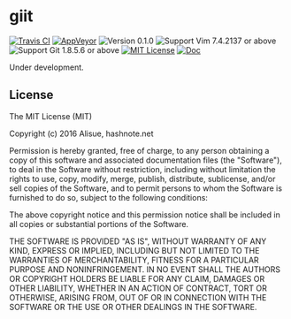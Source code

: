 giit
==============================================================================
[![Travis CI](https://img.shields.io/travis/lambdalisue/vim-giit/master.svg?style=flat-square&label=Travis%20CI)](https://travis-ci.org/lambdalisue/vim-giit) [![AppVeyor](https://img.shields.io/appveyor/ci/lambdalisue/vim-giit/master.svg?style=flat-square&label=AppVeyor)](https://ci.appveyor.com/project/lambdalisue/vim-giit/branch/master) ![Version 0.1.0](https://img.shields.io/badge/version-0.1.0-yellow.svg?style=flat-square) ![Support Vim 7.4.2137 or above](https://img.shields.io/badge/support-Vim%207.4.2137%20or%20above-yellowgreen.svg?style=flat-square) ![Support Git 1.8.5.6 or above](https://img.shields.io/badge/support-Git%201.8.5.6%20or%20above-green.svg?style=flat-square) [![MIT License](https://img.shields.io/badge/license-MIT-blue.svg?style=flat-square)](LICENSE) [![Doc](https://img.shields.io/badge/doc-%3Ah%20giit-orange.svg?style=flat-square)](doc/giit.txt)

Under development.


License
-------------------------------------------------------------------------------
The MIT License (MIT)

Copyright (c) 2016 Alisue, hashnote.net

Permission is hereby granted, free of charge, to any person obtaining a copy
of this software and associated documentation files (the "Software"), to deal
in the Software without restriction, including without limitation the rights
to use, copy, modify, merge, publish, distribute, sublicense, and/or sell
copies of the Software, and to permit persons to whom the Software is
furnished to do so, subject to the following conditions:

The above copyright notice and this permission notice shall be included in
all copies or substantial portions of the Software.

THE SOFTWARE IS PROVIDED "AS IS", WITHOUT WARRANTY OF ANY KIND, EXPRESS OR
IMPLIED, INCLUDING BUT NOT LIMITED TO THE WARRANTIES OF MERCHANTABILITY,
FITNESS FOR A PARTICULAR PURPOSE AND NONINFRINGEMENT. IN NO EVENT SHALL THE
AUTHORS OR COPYRIGHT HOLDERS BE LIABLE FOR ANY CLAIM, DAMAGES OR OTHER
LIABILITY, WHETHER IN AN ACTION OF CONTRACT, TORT OR OTHERWISE, ARISING FROM,
OUT OF OR IN CONNECTION WITH THE SOFTWARE OR THE USE OR OTHER DEALINGS IN
THE SOFTWARE.

